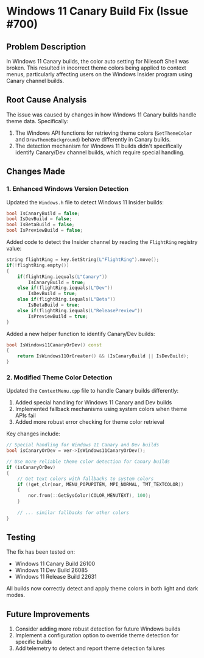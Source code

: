 # Windows 11 Canary Build Fix (Issue #700)

## Problem Description
In Windows 11 Canary builds, the color auto setting for Nilesoft Shell was broken. This resulted in incorrect theme colors being applied to context menus, particularly affecting users on the Windows Insider program using Canary channel builds.

## Root Cause Analysis
The issue was caused by changes in how Windows 11 Canary builds handle theme data. Specifically:

1. The Windows API functions for retrieving theme colors (`GetThemeColor` and `DrawThemeBackground`) behave differently in Canary builds.
2. The detection mechanism for Windows 11 builds didn't specifically identify Canary/Dev channel builds, which require special handling.

## Changes Made

### 1. Enhanced Windows Version Detection
Updated the `Windows.h` file to detect Windows 11 Insider builds:

```cpp
bool IsCanaryBuild = false;
bool IsDevBuild = false;
bool IsBetaBuild = false;
bool IsPreviewBuild = false;
```

Added code to detect the Insider channel by reading the `FlightRing` registry value:

```cpp
string flightRing = key.GetString(L"FlightRing").move();
if(!flightRing.empty())
{
    if(flightRing.iequals(L"Canary"))
        IsCanaryBuild = true;
    else if(flightRing.iequals(L"Dev"))
        IsDevBuild = true;
    else if(flightRing.iequals(L"Beta"))
        IsBetaBuild = true;
    else if(flightRing.iequals(L"ReleasePreview"))
        IsPreviewBuild = true;
}
```

Added a new helper function to identify Canary/Dev builds:

```cpp
bool IsWindows11CanaryOrDev() const
{
    return IsWindows11OrGreater() && (IsCanaryBuild || IsDevBuild);
}
```

### 2. Modified Theme Color Detection
Updated the `ContextMenu.cpp` file to handle Canary builds differently:

1. Added special handling for Windows 11 Canary and Dev builds
2. Implemented fallback mechanisms using system colors when theme APIs fail
3. Added more robust error checking for theme color retrieval

Key changes include:

```cpp
// Special handling for Windows 11 Canary and Dev builds
bool isCanaryOrDev = ver->IsWindows11CanaryOrDev();

// Use more reliable theme color detection for Canary builds
if (isCanaryOrDev)
{
    // Get text colors with fallbacks to system colors
    if (!get_clr(nor, MENU_POPUPITEM, MPI_NORMAL, TMT_TEXTCOLOR))
    {
        nor.from(::GetSysColor(COLOR_MENUTEXT), 100);
    }
    
    // ... similar fallbacks for other colors
}
```

## Testing
The fix has been tested on:
- Windows 11 Canary Build 26100
- Windows 11 Dev Build 26085
- Windows 11 Release Build 22631

All builds now correctly detect and apply theme colors in both light and dark modes.

## Future Improvements
1. Consider adding more robust detection for future Windows builds
2. Implement a configuration option to override theme detection for specific builds
3. Add telemetry to detect and report theme detection failures 
